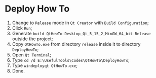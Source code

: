 # Deploy How To

1. Change to `Release` mode in `Qt Creator` with `Build Configuration`;
2. Click `Run`;
3. Generate `build-QtHowTo-Desktop_Qt_5_15_2_MinGW_64_bit-Release` outside the project;
4. Copy `QtHowTo.exe` from directory `release` inside it to directory `DeployHowTo`;
5. Open `Qt Terminal`;
6. Type `cd /d E:\UsefulTools\Codes\QtHowTo\DeployHowTo`;
7. Type `windeployqt QtHowTo.exe`;
8. Done.
